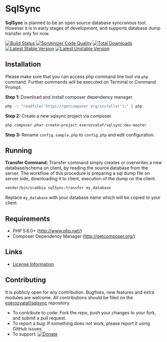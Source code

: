 # SqlSync

**SqlSync** is planned to be an open source database syncronous tool. However it is in early stages of development, and supports database dump transfer only for now.

[![Build Status](https://travis-ci.org/eserozvataf/sqlsync.png?branch=master)](https://travis-ci.org/eserozvataf/sqlsync)
[![Scrutinizer Code Quality](https://scrutinizer-ci.com/g/eserozvataf/sqlsync/badges/quality-score.png?b=master)](https://scrutinizer-ci.com/g/eserozvataf/sqlsync/?branch=master)
[![Total Downloads](https://poser.pugx.org/eserozvataf/sqlsync/downloads.png)](https://packagist.org/packages/eserozvataf/sqlsync)
[![Latest Stable Version](https://poser.pugx.org/eserozvataf/sqlsync/v/stable)](https://packagist.org/packages/eserozvataf/sqlsync)
[![Latest Unstable Version](https://poser.pugx.org/eserozvataf/sqlsync/v/unstable)](https://packagist.org/packages/eserozvataf/sqlsync)


## Installation
Please make sure that you can access php command line tool via `php` command. Further commands will be executed on Terminal or Command Prompt:

**Step 1:**
Download and install composer dependency manager.

``` bash
php -r "readfile('https://getcomposer.org/installer');" | php
```

**Step 2:**
Create a new sqlsync project via composer.

``` bash
php composer.phar create-project eserozvataf/sqlsync:dev-master
```

**Step 3:**
Rename `config.sample.php` to `config.php` and edit configuration.

## Running

**Transfer Command:**
Transfer command simply creates or overwrites a new database/schema on client, by reading the source database from the server. The workflow of this procedure is
preparing a sql dump file on server side, downloading it to client, execution of the dump on the client. 

``` bash
vendor/bin/scabbia sqlSync:transfer my_database
```

Replace `my_database` with your database name which will be copied to your client.


## Requirements
* PHP 5.6.0+ (http://www.php.net/)
* Composer Dependency Manager (http://getcomposer.org/)


## Links
- [License Information](LICENSE)


## Contributing
It is publicly open for any contribution. Bugfixes, new features and extra modules are welcome. All contributions should be filed on the [eserozvataf/sqlsync](https://github.com/eserozvataf/sqlsync) repository.

* To contribute to code: Fork the repo, push your changes to your fork, and submit a pull request.
* To report a bug: If something does not work, please report it using GitHub issues.
* To support: [![Donate](https://www.paypalobjects.com/en_US/i/btn/btn_donate_LG.gif)](https://www.paypal.com/cgi-bin/webscr?cmd=_s-xclick&hosted_button_id=BXNMWG56V6LYS)
